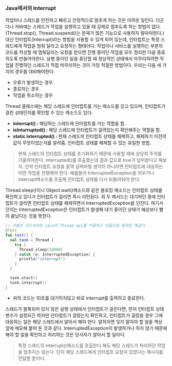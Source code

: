 ### Java에서의 Interrupt

작업이나 스레드를 안전하고 빠르고 안정적으로 멈추게 하는 것은 어려운 일인다. 더군다나 자바에는 스레드가 작업을 실행하고 있을 때 강제로 멈추도록 하는 방법이 없다.(Thread.stop(), Thread.suspend()는 문제가 많은 기능으로 사용하지 말아야한다.) 대신 인터럽트(Interrupt)라는 방법을 사용할 수 있게 되어 있는데, 인터럽트는 특정 스레드에게 작업을 멈춰 달라고 요청하는 형태이다. 작업이나 서비스를 실행하는 부분의 코드를 작성할 때 멈춰달라는 요청을 받으면 진행 중이던 작업을 모두 정리한 다음 종료하도록 만들어야한다. 실행 중이던 일을 중단할 때 정상적인 상태에서 마무리하려면 작업을 진행하던 스레드가 직접 마무리하는 것이 가장 적절한 방법이다. 우리는 다음 세 가지의 경우를 대비해야한다.
- 오류가 발생하는 경우
- 종료하는 경우
- 작업을 취소하는 경우

Thread 클래스에는 해당 스레드에 인터럽트를 거는 메소드를 갖고 있으며, 인터럽트가 걸린 상태인지를 확인할 수 있는 메소드도 있다.
- **interrupt() :** 해당하는 스레드에 인터럽트를 거는 역할을 함.
- **isInturrupted() :** 해당 스레드에 인터럽트가 걸려있는지 확인해주는 역할을 함.
- **static interrupted() :** 현재 스레드의 인터럽트 상태를 해제하고, 해제하기 이전의 값이 무엇이었는지를 알려줌. 인터럽트 상태를 해제할 수 있는 유일한 방법.
> 현재 스레드의 인터럽트 상태를 초기화하기 때문에 사용할 때에 상당희 주의를 기울여야한다. interrupted()를 호출했는데 결과 값으로 true가 넘어왔다고 해보자. 만약 인터럽트 요청을 꿀꺽 삼켜버릴 생각이 아니라면 인터럽트에 대응하는 어떤 작업을 진행해야 한다. 예를들어 InterruptedException을 띄우거나 interrupt메소드를 호출해 인터럽트 상태를 다시 되돌려둬야 한다.

Thread.sleep()이나 Object.wait()메소드와 같은 블로킹 메소드는 인터럽트 상태를 확인하고 있다가 인터럽트가 걸리면 즉시 리턴된다. 위 두 메서드는 대기하던 중에 인터럽트가 걸리면 인터럽트 상태를 해제하면서 InterruptedException을 던진다. 여기서 던지는 InterruptedException은 인터럽트가 발생해 대기 중이던 상태가 예상보다 빨리 끝났다는 것을 뜻한다.

```kotlin
// 코틀린 코드이지만 java의 Thread api를 이용하고 있음으로 동작은 똑같다.
@Test
fun test() {
  val task = Thread {
    try {
      Thread.sleep(10000)
    } catch (e: InterruptedException) {
      println("interrupt")
    }
  }

  task.start()
  task.interrupt()
}
```
- 위의 코드는 10초를 대기하지않고 바로 interrupt를 출력하고 종료한다.

스레드가 블록되어 있지 않은 실행 상태에서 인터럽트가 걸린다면, 먼저 인터럽트 상태 변수가 설정되긴 하지만 인터럽트가 걸렸는지 확인하고, 인터럽트가 걸렸을 경우 그에 대응하는 일은 해당 스레드에서 알아서 해야 한다. 말하자면 잊지 말아야 할 일을 책상 앞에 메모해 붙여 둔 것과 같다. InterruptedException이 발생하거나 하지 않기 때문에 해야 할 일을 확인하고 처리하는 것은 당사자가 알아서 할 일이다.
> 특정 스레드의 interrupt()메소드를 호출한다 해도 해당 스레드가 처리하던 작업을 멈추지는 않는다. 단지 해당 스레드에게 인터럽트 요청이 있었다는 메시지를 전달할 뿐이다.
